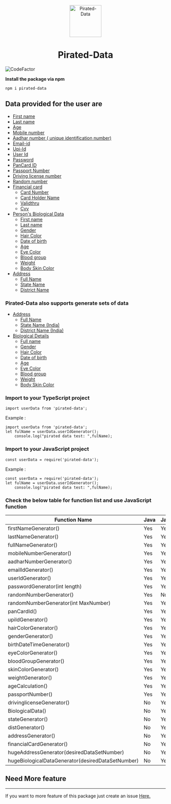 
<p align="center">
  <a href="#">
    <img alt="Pirated-Data" src="https://github.com/studyandmasti/pirated-data/blob/main/JavaScript/package/Images/pirated-data-logo.png?raw=true"width="100" height="100" />
  </a>
</p>
<h1 align="center">
 Pirated-Data
</h1>

 ![CodeFactor](https://www.codefactor.io/repository/github/satya319/pirated-data/badge/main)
 
**Install the package via npm**
```
npm i pirated-data
```
## Data provided for the user are 

- [First name](#First-name)
- [Last name](#Last-name)
- [Age](#Age)
- [Mobile number](#Mobile-number)
- [Aadhar number ( unique identification number)](#Aadhar-number-(unique-identification-number))
- [Email-id](#Email-id)
- [Upi-Id](#Upi-Id)
- [User Id](#User-Id)
- [Password](#Password)
- [PanCard ID](#PanCard-ID)
- [Passport Number](#Passport-Number)
- [Driving license number](#Driving-license-number)
- [Random number](#Random-Number)
- [Financial card](#Financial-card)
  - [Card Number](#Card-Number)
  - [Card Holder Name](#Card-Holder-Name)
  - [Validthru](#Validthru)
  - [Cvv](#Cvv)
- [Person's Biological Data](#Person's-Biological-Data)
  - [First name](#First-name)
  - [Last name](#Last-name)
  - [Gender](#Gender)
  - [Hair Color](#Hair-Color)
  - [Date of birth](#Date-of-birth)
  - [Age](#Age)
  - [Eye Color](#Eye-Color)
  - [Blood group](#Blood-group)
  - [Weight](#Weight)
  - [Body Skin Color](#Body-Skin-Color)
- [Address](#Address)
  - [Full Name](#Full-Name)
  - [State Name](#State-Name)
  - [District Name](#District-Name)



### Pirated-Data also supports generate sets of data
- [Address](#Address)
  - [Full Name](#Full-Name)
  - [State Name (India)](#State-Name-(-India-))
  - [District Name (India)](#District-Name-(-India-))
- [Biological Details](#Biological-Details)
  - [Full name](#Full-name)
  - [Gender](#Gender)
  - [Hair Color](#Hair-Color)
  - [Date of birth](#Date-of-birth)
  - [Age](#Age)
  - [Eye Color](#Eye-Color)
  - [Blood group](#Blood-group)
  - [Weight](#Weight)
  - [Body Skin Color](#Body-Skin-Color)

### Import to your TypeScript project 
```
import userData from 'pirated-data';
```
Example :</br>
```
import userData from 'pirated-data';
let fulName = userData.userIdGenerator();
    console.log("pirated data test: ",fulName);
```
### Import to your JavaScript project
```
const userData = require('pirated-data');
```
Example :</br>
```
const userData = require('pirated-data');
let fulName = userData.userIdGenerator();
    console.log("pirated data test: ",fulName);
```
### Check the below table for function list and use JavaScript function
| Function   Name | Java | JavaScript |
|---|---|---|
| firstNameGenerator() | Yes | Yes |
| lastNameGenerator() | Yes | Yes |
| fullNameGenerator() | Yes | Yes |
| mobileNumberGenerator() | Yes | Yes |
| aadharNumberGenerator() | Yes | Yes |
| emailIdGenerator() | Yes | Yes |
| userIdGenerator() | Yes | Yes |
| passwordGenerator(int length) | Yes | Yes |
| randomNumberGenerator() | Yes | No |
| randomNumberGenerator(int MaxNumber) | Yes | Yes |
| panCardId() | Yes | Yes |
| upiIdGenerator() | Yes | Yes |
| hairColorGenerator() | Yes | Yes |
| genderGenerator() | Yes | Yes |
| birthDateTimeGenerator() | Yes | Yes |
| eyeColorGenerator() | Yes | Yes |
| bloodGroupGenerator() | Yes | Yes |
| skinColorGenerator() | Yes | Yes |
| weightGenerator() | Yes | Yes |
| ageCalculation() | Yes | Yes |
| passportNumber() | Yes | Yes |
| drivinglicenseGenerator() | No | Yes |
| BiologicalData() | No | Yes |
| stateGenerator() | No | Yes |
| distGenerator() | No | Yes |
| addressGenerator() | No | Yes |
| financialCardGenerator() | No | Yes |
| hugeAddressGenerator(desiredDataSetNumber) | No | Yes |
| hugeBiologicalDataGenerator(desiredDataSetNumber) | No | Yes |
## Need More feature
_________________________________
If you want to more feature of this package just create an issue [Here.](https://github.com/satya319/pirated-data/issues)


